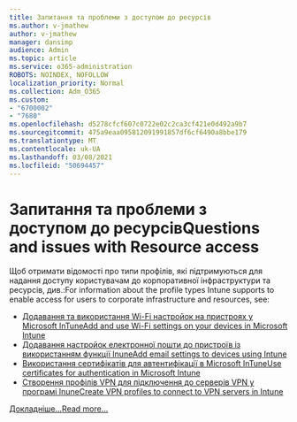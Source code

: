 ```yaml
---
title: Запитання та проблеми з доступом до ресурсів
ms.author: v-jmathew
author: v-jmathew
manager: dansimp
audience: Admin
ms.topic: article
ms.service: o365-administration
ROBOTS: NOINDEX, NOFOLLOW
localization_priority: Normal
ms.collection: Adm_O365
ms.custom:
- "6700002"
- "7680"
ms.openlocfilehash: d5278cfcf607c0722e02c2ca3cf421e0d492a9b7
ms.sourcegitcommit: 475a9eaa095812091991857df6cf6490a8bbe179
ms.translationtype: MT
ms.contentlocale: uk-UA
ms.lasthandoff: 03/08/2021
ms.locfileid: "50694457"
---
```

# <a name="questions-and-issues-with-resource-access"></a><span data-ttu-id="32d30-102">Запитання та проблеми з доступом до ресурсів</span><span class="sxs-lookup"><span data-stu-id="32d30-102">Questions and issues with Resource access</span></span>

<span data-ttu-id="32d30-103">Щоб отримати відомості про типи профілів, які підтримуються для надання доступу користувачам до корпоративної інфраструктури та ресурсів, див.:</span><span class="sxs-lookup"><span data-stu-id="32d30-103">For information about the profile types Intune supports to enable access for users to corporate infrastructure and resources, see:</span></span>

- [<span data-ttu-id="32d30-104">Додавання та використання Wi-Fi настройок на пристроях у Microsoft InTune</span><span class="sxs-lookup"><span data-stu-id="32d30-104">Add and use Wi-Fi settings on your devices in Microsoft Intune</span></span>](https://docs.microsoft.com/mem/intune/configuration/wi-fi-settings-configure)
- [<span data-ttu-id="32d30-105">Додавання настройок електронної пошти до пристроїв із використанням функції Inune</span><span class="sxs-lookup"><span data-stu-id="32d30-105">Add email settings to devices using Intune</span></span>](https://docs.microsoft.com/mem/intune/configuration/email-settings-configure)
- [<span data-ttu-id="32d30-106">Використання сертифікатів для автентифікації в Microsoft InTune</span><span class="sxs-lookup"><span data-stu-id="32d30-106">Use certificates for authentication in Microsoft Intune</span></span>](https://docs.microsoft.com/mem/intune/protect/certificates-configure)
- [<span data-ttu-id="32d30-107">Створення профілів VPN для підключення до серверів VPN у програмі Inune</span><span class="sxs-lookup"><span data-stu-id="32d30-107">Create VPN profiles to connect to VPN servers in Intune</span></span>](https://docs.microsoft.com/mem/intune/configuration/vpn-settings-configure)

[<span data-ttu-id="32d30-108">Докладніше...</span><span class="sxs-lookup"><span data-stu-id="32d30-108">Read more...</span></span>](https://docs.microsoft.com/mem/intune/configuration/device-profile-troubleshoot)
